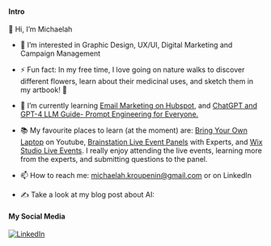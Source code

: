 #### Intro 
👋 Hi, I’m Michaelah

- 📖 I’m interested in Graphic Design, UX/UI, Digital Marketing and Campaign Management

- ⚡ Fun fact: In my free time, I love going on nature walks to discover different flowers, learn about their medicinal uses, and sketch them in my artbook! 🌼

- 🌱 I’m currently learning [Email Marketing on Hubspot,](https://academy.hubspot.com/courses/email-marketing?library=true&library=true&q=email%20marketing) and [
ChatGPT and GPT-4 LLM Guide- Prompt Engineering for Everyone.](https://www.udemy.com/course/prompt-engineering-for-everybody/learn/lecture/37045136#overview)

- 📚 My favourite places to learn (at the moment) are: [Bring Your Own Laptop](https://www.youtube.com/@BringYourOwnLaptop) on Youtube, [Brainstation Live Event Panels](https://brainstation.io/events/online) with Experts, and [Wix Studio Live Events](https://www.wix.com/studio/academy/event). I really enjoy attending the live events, learning more from the experts, and submitting questions to the panel.

- 📫 How to reach me: michaelah.kroupenin@gmail.com or on LinkedIn

- ✍️ Take a look at my blog post about AI: 

  
<!---
MikaCKDesigns/MikaCKDesigns is a ✨ special ✨ repository because its `README.md` (this file) appears on your GitHub profile.
You can click the Preview link to take a look at your changes.
--->

#### My Social Media

[![LinkedIn](https://cdn1.iconfinder.com/data/icons/logotypes/32/circle-linkedin-48.png)](https://www.linkedin.com/in/michaelah-kroupenin-136197200)

